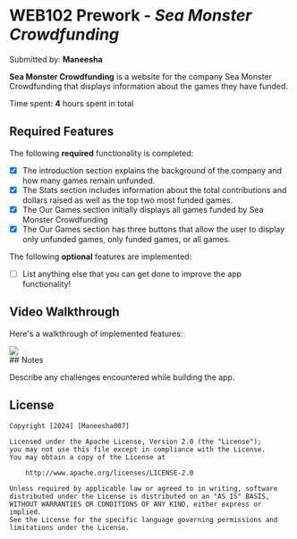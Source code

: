 # WEB102 Prework - *Sea Monster Crowdfunding*

Submitted by: **Maneesha**

**Sea Monster Crowdfunding** is a website for the company Sea Monster Crowdfunding that displays information about the games they have funded.

Time spent: **4** hours spent in total

## Required Features

The following **required** functionality is completed:

* [x] The introduction section explains the background of the company and how many games remain unfunded.
* [x] The Stats section includes information about the total contributions and dollars raised as well as the top two most funded games.
* [x] The Our Games section initially displays all games funded by Sea Monster Crowdfunding
* [x] The Our Games section has three buttons that allow the user to display only unfunded games, only funded games, or all games.

The following **optional** features are implemented:

* [ ] List anything else that you can get done to improve the app functionality!

## Video Walkthrough

Here's a walkthrough of implemented features:



  <div>
    <a href="https://www.loom.com/share/02124b862e624e3586a810af56146874">
      <img style="max-width:300px;" src="https://cdn.loom.com/sessions/thumbnails/02124b862e624e3586a810af56146874-7bc8c2804d5c349a-full-play.gif">
    </a>
  </div>
## Notes

Describe any challenges encountered while building the app.

## License

    Copyright [2024] [Maneesha007]

    Licensed under the Apache License, Version 2.0 (the "License");
    you may not use this file except in compliance with the License.
    You may obtain a copy of the License at

        http://www.apache.org/licenses/LICENSE-2.0

    Unless required by applicable law or agreed to in writing, software
    distributed under the License is distributed on an "AS IS" BASIS,
    WITHOUT WARRANTIES OR CONDITIONS OF ANY KIND, either express or implied.
    See the License for the specific language governing permissions and
    limitations under the License.
